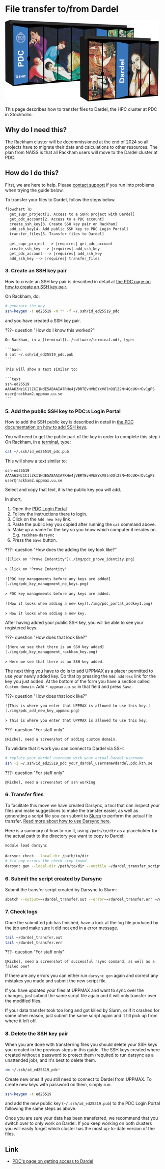 # File transfer to/from Dardel

![Dardel server racks](./img/dardel_racks.png)

This page describes how to transfer files to Dardel,
the HPC cluster at PDC in Stockholm.

## Why do I need this?

The Rackham cluster will be decommissioned at the end of 2024
so all projects have to migrate their data and calculations to other resources.
The plan from NAISS is that all Rackham users will move to
the Dardel cluster at PDC.

## How do I do this?

First, we are here to help.
Please [contact support](../support.md) if you run into problems
when trying the guide below.

To transfer your files to Dardel, follow the steps below.

```mermaid
flowchart TD
  get_supr_project[1. Access to a SUPR project with Dardel]
  get_pdc_account[2. Access to a PDC account]
  create_ssh_key[3. Create SSH key pair on Rackham]
  add_ssh_key[4. Add public SSH key to PDC Login Portal]
  transfer_files[5. Transfer files to Dardel]

  get_supr_project --> |requires| get_pdc_account
  create_ssh_key --> |requires| add_ssh_key
  get_pdc_account --> |requires| add_ssh_key
  add_ssh_key --> |requires| transfer_files
```

### 3. Create an SSH key pair

How to create an SSH key pair is described in detail at [the PDC page on how to create an SSH key pair](https://www.pdc.kth.se/support/documents/login/ssh_login.html#how-to-create-ssh-key-pairs).

On Rackham, do:

```bash
# generate the key
ssh-keygen -t ed25519 -N "" -f ~/.ssh/id_ed25519_pdc
```

and you have created a SSH key pair.

???- question "How do I know this worked?"

    On Rackham, in a [terminal](../software/terminal.md), type:

    ```bash
    $ cat ~/.ssh/id_ed25519_pdc.pub
    ```

    This will show a text similar to:

    ```text
    ssh-ed25519 AAAA63Nz1C1lZkI1NdE5ABAAIA7RHe4jVBRTEvHVbEYxV8lnOQl22N+4QcUK+rDv1gPS user@rackham2.uppmax.uu.se
    ```

### 5. Add the public SSH key to PDC:s Login Portal

How to add the SSH public key is described
in detail in [the PDC documentation on how to add SSH keys](https://www.pdc.kth.se/support/documents/login/ssh_login.html#in-the-login-portal).

You will need to get the public part of the key in order to complete this step.i On Rackham, in a [terminal](../software/terminal.md), type:

```bash
cat ~/.ssh/id_ed25519_pdc.pub
```

This will show a text similar to:

```text
ssh-ed25519 AAAA63Nz1C1lZkI1NdE5ABAAIA7RHe4jVBRTEvHVbEYxV8lnOQl22N+4QcUK+rDv1gPS user@rackham2.uppmax.uu.se
```

Select and copy that text, it is the public key you will add.

In short,

1. Open the [PDC Login Portal](https://loginportal.pdc.kth.se/)
1. Follow the instructions there to login.
1. Click on the `Add new key` link.
1. Paste the public key you copied after running the `cat` command above.
1. Make up a name for the key so you know which computer it resides on. E.g. `rackham-darsync`
1. Press the `Save` button.

???- question "How does the adding the key look like?"

    ![Click on 'Prove Indentity'](./img/pdc_prove_identity.png)

    > Click on 'Prove Indentity'

    ![PDC key managements before any keys are added](./img/pdc_key_management_no_keys.png)

    > PDC key managements before any keys are added.

    ![How it looks when adding a new key](./img/pdc_portal_addkey1.png)

    > How it looks when adding a new key.

After having added your public SSH key, you will be able to see your registered keys.

???- question "How does that look like?"

    ![Here we see that there is an SSH key added](./img/pdc_key_management_rackham_key.png)

    > Here we see that there is an SSH key added.

The next thing you have to do is to add UPPMAX as a placer permitted to use your newly added key. Do that by pressing the `Add address` link for the key you just added. At the bottom of the form you have a section called `Custom domain`. Add `*.uppmax.uu.se` in that field and press `Save`.

???- question "How does that look like?"

    ![This is where you enter that UPPMAX is allowed to use this key.](./img/pdc_add_new_key_uppmax.png)

    > This is where you enter that UPPMAX is allowed to use this key.

???- question "For staff only"

    @Richel, need a screenshot of adding custom domain.

To validate that it work you can connect to Dardel via SSH:

```bash
# replace your_dardel_username with your actual Dardel username
ssh -i ~/.ssh/id_ed25519_pdc your_dardel_username@dardel.pdc.kth.se
```

???- question "For staff only"

    @Richel, need a screenshot of ssh working

### 6. Transfer files

To facilitate this move we have created Darsync,
a tool that can inspect your files and make suggestions
to make the transfer easier,
as well as generating a script file you can submit to [Slurm](slurm.md)
to perform the actual file transfer.
[Read more about how to use Darsync here](../software/darsync.md).

Here is a summary of how to run it, using `/path/to/dir` as a placeholder for the actual path to the directory you want to copy to Dardel:

```bash
module load darsync

darsync check --local-dir /path/to/dir
# fix any errors the check step found
darsync gen --local-dir /path/to/dir --outfile ~/dardel_transfer_script.sh
```

### 6. Submit the script created by Darsync

Submit the transfer script created by Darsync to Slurm:

```bash
sbatch --output=~/dardel_transfer.out --error=~/dardel_transfer.err ~/dardel_transfer_script.sh
```

### 7. Check logs

Once the submitted job has finished, have a look at the log file produced by the job and make sure it did not end in a error message.

```bash
tail ~/dardel_transfer.out
tail ~/dardel_transfer.err
```

???- question "For staff only"

    @Richel, need a screenshot of successful rsync command, as well as a failed one?

If there are any errors you can either run `darsync gen` again and correct any mistakes you made and submit the new script file.

If you have updated your files at UPPMAX and want to sync over the changes, just submit the same script file again and it will only transfer over the modified files.

If your data transfer took too long and got killed by Slurm, or if it crashed for some other reason, just submit the same script again and it till pick up from where it left off.

### 8. Delete the SSH key pair

When you are done with transferring files you should delete your SSH keys you created in the previous steps in this guide. The SSH keys created where created without a password to protect them (required to run darsync as a unattended job), and it's best to delete them.

```bash
rm ~/.ssh/id_ed25519_pdc*
```

Create new ones if you still need to connect to Dardel from UPPMAX. To create new keys with password on them, simply run:

```bash
ssh-keygen -t ed25519
```

and add the new public key (`~/.ssh/id_ed25519.pub`) to the PDC Login Portal following the same steps as above.

Once you are sure your data has been transferred, we recommend that you switch over to only work on Dardel. If you keep working on both clusters you will easily forget which cluster has the most up-to-date version of the files.

## Link

- [PDC's page on getting access to Dardel](https://www.pdc.kth.se/support/documents/getting_access/get_access.html)
